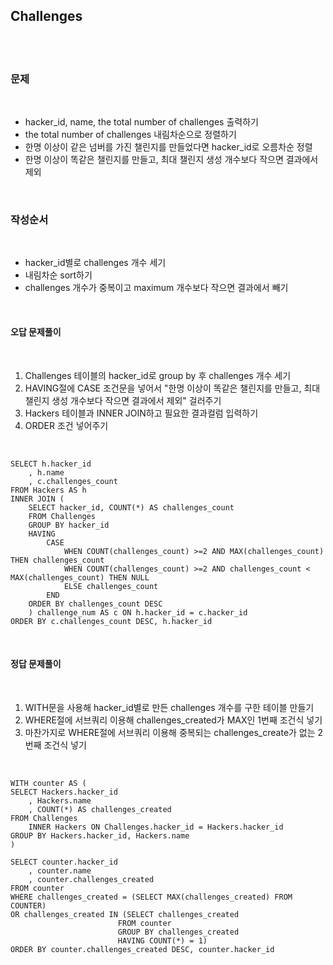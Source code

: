 ## **Challenges**

<br>
<br>

### **문제**

<br>

- hacker_id, name, the total number of challenges 출력하기
- the total number of challenges 내림차순으로 정렬하기
- 한명 이상이 같은 넘버를 가진 챌린지를 만들었다면 hacker_id로 오름차순 정렬
- 한명 이상이 똑같은 챌린지를 만들고, 최대 챌린지 생성 개수보다 작으면 결과에서 제외

<br>

### **작성순서**

<br>

- hacker_id별로 challenges 개수 세기
- 내림차순 sort하기
- challenges 개수가 중복이고 maximum 개수보다 작으면 결과에서 빼기

<br>

#### **오답 문제풀이**

<br>

1. Challenges 테이블의 hacker_id로 group by 후 challenges 개수 세기
2. HAVING절에 CASE 조건문을 넣어서  "한명 이상이 똑같은 챌린지를 만들고, 최대 챌린지 생성 개수보다 작으면 결과에서 제외" 걸러주기
3. Hackers 테이블과 INNER JOIN하고 필요한 결과컬럼 입력하기
4. ORDER 조건 넣어주기

<br>

    SELECT h.hacker_id
        , h.name
        , c.challenges_count
    FROM Hackers AS h
    INNER JOIN (
        SELECT hacker_id, COUNT(*) AS challenges_count
        FROM Challenges
        GROUP BY hacker_id
        HAVING
            CASE
                WHEN COUNT(challenges_count) >=2 AND MAX(challenges_count) THEN challenges_count
                WHEN COUNT(challenges_count) >=2 AND challenges_count < MAX(challenges_count) THEN NULL
                ELSE challenges_count
            END
        ORDER BY challenges_count DESC
        ) challenge_num AS c ON h.hacker_id = c.hacker_id
    ORDER BY c.challenges_count DESC, h.hacker_id

<br>

#### **정답 문제풀이**

<br>

1. WITH문을 사용해 hacker_id별로 만든 challenges 개수를 구한 테이블 만들기
2. WHERE절에 서브쿼리 이용해 challenges_created가 MAX인 1번째 조건식 넣기
3. 마찬가지로 WHERE절에 서브쿼리 이용해 중복되는 challenges_create가 없는 2번째 조건식 넣기

<br>

    WITH counter AS (
    SELECT Hackers.hacker_id
        , Hackers.name
        , COUNT(*) AS challenges_created
    FROM Challenges
        INNER Hackers ON Challenges.hacker_id = Hackers.hacker_id
    GROUP BY Hackers.hacker_id, Hackers.name
    )

    SELECT counter.hacker_id
        , counter.name
        , counter.challenges_created
    FROM counter
    WHERE challenges_created = (SELECT MAX(challenges_created) FROM COUNTER)
    OR challenges_created IN (SELECT challenges_created
                            FROM counter
                            GROUP BY challenges_created
                            HAVING COUNT(*) = 1)
    ORDER BY counter.challenges_created DESC, counter.hacker_id
